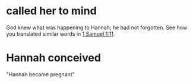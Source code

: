 # called her to mind

God knew what was happening to Hannah; he had not forgotten. See how you translated similar words in [1 Samuel 1:11](./11.md).

# Hannah conceived

"Hannah became pregnant"